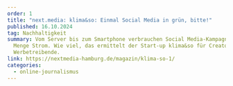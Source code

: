 ```yaml
---
order: 1
title: "next.media: klima&so: Einmal Social Media in grün, bitte!"
published: 16.10.2024
tag: Nachhaltigkeit
summary: Vom Server bis zum Smartphone verbrauchen Social Media-Kampagnen jede
  Menge Strom. Wie viel, das ermittelt der Start-up klima&so für Creator und
  Werbetreibende.
link: https://nextmedia-hamburg.de/magazin/klima-so-1/
categories:
  - online-journalismus
---
```

